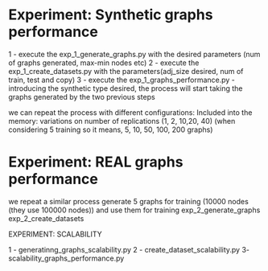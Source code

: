 # Experiment: Synthetic graphs performance

1 - execute the exp_1_generate_graphs.py with the desired parameters (num of graphs generated, max-min nodes etc)
2 - execute the exp_1_create_datasets.py with the parameters(adj_size desired, num of train, test and copy)
3 - execute the exp_1_graphs_performance.py - introducing the synthetic type desired, the process will start taking the graphs generated by the two previous steps

we can repeat the process with different configurations:
Included into the memory:
    variations on number of replications (1, 2, 10,20, 40) (when considering 5 training so it means, 5, 10, 50, 100, 200 graphs)

# Experiment: REAL graphs performance

we repeat a similar process
generate 5 graphs for training (10000 nodes (they use 100000 nodes)) and use them for training
exp_2_generate_graphs
exp_2_create_datasets



EXPERIMENT: SCALABILITY

1 - generatinng_graphs_scalability.py
2 - create_dataset_scalability.py
3- scalability_graphs_performance.py
 